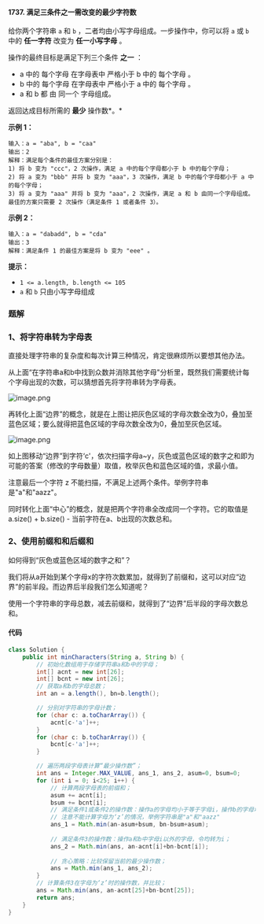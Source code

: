 #### 1737. 满足三条件之一需改变的最少字符数

给你两个字符串 `a` 和 `b` ，二者均由小写字母组成。一步操作中，你可以将 `a` 或 `b` 中的 **任一字符** 改变为 **任一小写字母** 。

操作的最终目标是满足下列三个条件 **之一** ：

* a 中的 每个字母 在字母表中 严格小于 b 中的 每个字母 。
* b 中的 每个字母 在字母表中 严格小于 a 中的 每个字母 。
* a 和 b 都 由 同一个 字母组成。

返回达成目标所需的 **最少** 操作数*。*

**示例 1：**

```shell
输入：a = "aba", b = "caa"
输出：2
解释：满足每个条件的最佳方案分别是：
1) 将 b 变为 "ccc"，2 次操作，满足 a 中的每个字母都小于 b 中的每个字母；
2) 将 a 变为 "bbb" 并将 b 变为 "aaa"，3 次操作，满足 b 中的每个字母都小于 a 中的每个字母；
3) 将 a 变为 "aaa" 并将 b 变为 "aaa"，2 次操作，满足 a 和 b 由同一个字母组成。
最佳的方案只需要 2 次操作（满足条件 1 或者条件 3）。
```

**示例 2：**

```shell
输入：a = "dabadd", b = "cda"
输出：3
解释：满足条件 1 的最佳方案是将 b 变为 "eee" 。
```

**提示：**

- `1 <= a.length, b.length <= 105`
- `a` 和 `b` 只由小写字母组成

### 题解

### 1、将字符串转为字母表

直接处理字符串的复杂度和每次计算三种情况，肯定很麻烦所以要想其他办法。

从上面“在字符串a和b中找到众数并消除其他字母"分析里，既然我们需要统计每个字母出现的次数，可以猜想首先将字符串转为字母表。

![image.png](http://gitlab.wsh-study.com/xp-study/LeeteCode/-/blob/master/贪心算法/images/满足三条件之一需改变的最少字符数/1.jpg)

再转化上面“边界”的概念，就是在上图让把灰色区域的字母次数全改为0，叠加至蓝色区域；要么就得把蓝色区域的字母次数全改为0，叠加至灰色区域。

![image.png](http://gitlab.wsh-study.com/xp-study/LeeteCode/-/blob/master/贪心算法/images/满足三条件之一需改变的最少字符数/2.jpg)

如上图移动“边界”到字符‘c'，依次扫描字母a~y，灰色或蓝色区域的数字之和即为可能的答案（修改的字母数量）取值，枚举灰色和蓝色区域的值，求最小值。

注意最后一个字符 z 不能扫描，不满足上述两个条件。举例字符串是"a"和"aazz"。

同时转化上面“中心”的概念，就是把两个字符串全改成同一个字符。它的取值是 a.size() + b.size() - 当前字符在a、b出现的次数总和。

### 2、使用前缀和和后缀和

如何得到“灰色或蓝色区域的数字之和”？

我们将从a开始到某个字母x的字符次数累加，就得到了前缀和，这可以对应“边界”的前半段。而边界后半段我们怎么知道呢？

使用一个字符串的字母总数，减去前缀和，就得到了“边界”后半段的字母次数总和。

#### 代码

```java
class Solution {
    public int minCharacters(String a, String b) {
        // 初始化数组用于存储字符串a和b中的字母；
        int[] acnt = new int[26];
        int[] bcnt = new int[26];
        // 获取a和b的字母总数；
        int an = a.length(), bn=b.length();

        // 分别对字符串的字母计数；
        for (char c: a.toCharArray()) {
            acnt[c-'a']++;
        }
        for (char c: b.toCharArray()) {
            bcnt[c-'a']++;
        }

        // 遍历两段字母表计算“最少操作数”；
        int ans = Integer.MAX_VALUE, ans_1, ans_2, asum=0, bsum=0;
        for (int i = 0; i<25; i++) {
            // 计算两段字母表的前缀和；
            asum += acnt[i];
            bsum += bcnt[i];
            // 满足条件1或条件2的操作数：操作a的字母均小于等于字母i，操作b的字母均大于字母i，或者反之；
            // 注意不能计算字母为‘z’的情况，举例字符串是"a"和"aazz"
            ans_1 = Math.min(an-asum+bsum, bn-bsum+asum);
            
            // 满足条件3的操作数：操作a和b中字母i以外的字母，令均转为i；
            ans_2 = Math.min(ans, an-acnt[i]+bn-bcnt[i]);
            
            // 贪心策略：比较保留当前的最少操作数；
            ans = Math.min(ans_1, ans_2);
        }
        // 计算条件3在字母为‘z’时的操作数，并比较；
        ans = Math.min(ans, an-acnt[25]+bn-bcnt[25]);
        return ans;
    }
}
```

